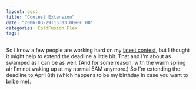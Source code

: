 ```yaml
---
layout: post
title: "Contest Extension"
date: "2006-03-29T15:03:00+06:00"
categories: ColdFusion Flex 
tags: 
---
```


So I know a few people are working hard on my <a href="http://ray.camdenfamily.com/index.cfm/2006/2/22/Advanced-Contest-Announced">latest contest</a>, but I thought it might help to extend the deadline a little bit. That and I'm about as swamped as I can be as well. (And for some reason, with the warm spring air I'm not waking up at my normal 5AM anymore.) So I'm extending the deadline to April 8th (which happens to be my birthday in case you want to bribe me).